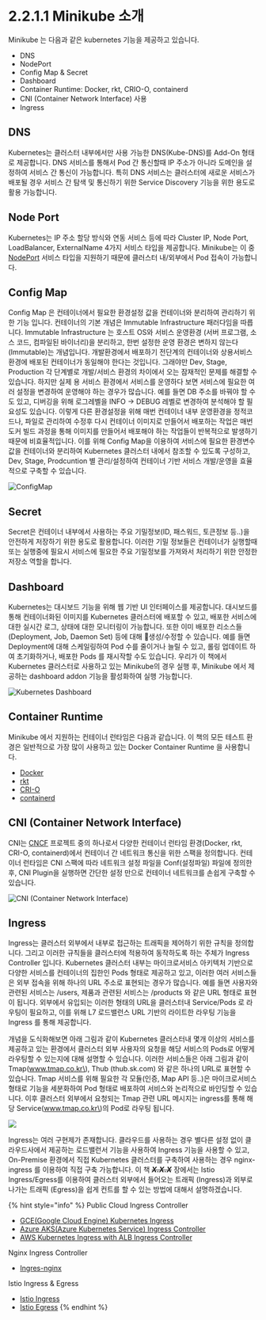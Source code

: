 # 2.2.1.1 Minikube 소개

Minikube 는 다음과 같은 kubernetes 기능을 제공하고 있습니다.

* DNS
* NodePort
* Config Map & Secret
* Dashboard
* Container Runtime: Docker, rkt, CRIO-O, containerd
* CNI \(Container Network Interface\) 사용
* Ingress

## DNS

Kubernetes는 클러스터 내부에서만 사용 가능한 DNS\(Kube-DNS\)를 Add-On 형태로 제공합니다. DNS 서비스를 통해서 Pod 간 통신할때 IP 주소가 아니라 도메인을 설정하여 서비스 간 통신이 가능합니다. 특히 DNS 서비스는 클러스터에 새로운 서비스가 배포될 경우 서비스 간 탐색 및 통신하기 위한 Service Discovery 기능을 위한 용도로 활용 가능합니다.

## Node Port

Kubernetes는 IP 주소 할당 방식와 연동 서비스 등에 따라 Cluster IP, Node Port, LoadBalancer, ExternalName 4가지 서비스 타입을 제공합니다. Minikube는 이 중 [NodePort](https://kubernetes.io/docs/concepts/services-networking/service/) 서비스 타입을 지원하기 때문에 클러스터 내/외부에서 Pod 접속이 가능합니다.

## Config Map

Config Map 은 컨테이너에서 필요한 환경설정 값을 컨테이너와 분리하여 관리하기 위한 기능 입니다. 컨테이너의 기본 개념은 Immutable Infrastructure 패러다임을 따릅니다. Immutable Infrastructure 는 호스트 OS와 서비스 운영환경 \(서버 프로그램, 소스 코드, 컴파일된 바이너리\)을 분리하고, 한번 설정한 운영 환경은 변하지 않는다\(Immutable\)는 개념입니다. 개발환경에서 배포하기 전단계의 컨테이너와 상용서비스 환경에 배포된 컨테이너가 동일해야 한다는 것입니다. 그래야만 Dev, Stage, Production 각 단계별로 개발/서비스 환경의 차이에서 오는 잠재적인 문제를 해결할 수 있습니다. 하지만 실제 용 서비스 환경에서 서비스를 운영하다 보면 서비스에 필요한 여러 설정을 변경하여 운영해야 하는 경우가 많습니다. 예를 들면 DB 주소를 바꿔야 할 수도 있고, 디버깅을 위해 로그레벨을 INFO -&gt; DEBUG 레벨로 변경하여 분석해야 할 필요성도 있습니다. 이렇게 다른 환경설정을 위해 매번 컨테이너 내부 운영환경을 정적코드나, 파일로 관리하여 수정후 다시 컨테이너 이미지로 만들어서 배포하는 작업은 매번 도커 빌드 과정을 통해 이미지를 만들어서 배포해야 하는 작업들이 반복적으로 발생하기 때문에 비효율적입니다. 이를 위해 Config Map을 이용하여 서비스에 필요한 환경변수 값을 컨테이너와 분리하여 Kubernetes 클러스터 내에서 참조할 수 있도록 구성하고, Dev, Stage, Prodcuntion 별 관리/설정하여 컨테이너 기반 서비스 개발/운영을 효율적으로 구축할 수 있습니다.

![ConfigMap](../../../.gitbook/assets/image%20%2846%29.png)

## Secret

Secret은 컨테이너 내부에서 사용하는 주요 기밀정보\(ID, 패스워드, 토큰정보 등..\)을 안전하게 저장하기 위한 용도로 활용합니다. 이러한 기밀 정보들은 컨테이너가 실행할때 또는 실행중에 필요시 서비스에 필요한 주요 기밀정보를 가져와서 처리하기 위한 안정한 저장소 역할을 합니다.

## Dashboard

Kubernetes는 대시보드 기능을 위해 웹 기반 UI 인터페이스를 제공합니다. 대시보드를 통해 컨테이너화된 이미지를 Kubernetes 클러스터에 배포할 수 있고, 배포한 서비스에 대한 실시간 로그, 상태에 대한 모니터링이 가능합니다. 또한 이미 배포한 리소스들\(Deployment, Job, Daemon Set\) 등에 대해 생성/수정할 수 있습니다. 예를 들면 Deployment에 대해 스케일링하여 Pod 수를 줄이거나 늘릴 수 있고, 롤링 업데이트 하여 초기화하거나, 배포한 Pods 를 재시작할 수도 있습니다. 우리가 이 책에서 Kubernetes 클러스터로 사용하고 있는 Minikube의 경우 실행 후, Minikube 에서 제공하는 dashboard addon 기능을 활성화하여 실행 가능합니다.

![Kubernetes Dashboard](../../../.gitbook/assets/image%20%2843%29.png)



## Container Runtime

Minikube 에서 지원하는 컨테이너 런타임은 다음과 같습니다. 이 책의 모든 테스트 환경은 일반적으로 가장 많이 사용하고 있는 Docker Container Runtime 을 사용합니다.

* [Docker](https://www.docker.com/)
* [rkt](https://github.com/rkt/rkt)
* [CRI-O](https://github.com/cri-o/cri-o)
* [containerd](https://github.com/containerd/containerd)

## CNI \(Container Network Interface\)

CNI는 [CNCF](https://www.cncf.io) 프로젝트 중의 하나로서 다양한 컨테이너 런타임 환경\(Docker, rkt, CRI-O, containerd\)에서 컨테이너 간 네트워크 통신을 위한 스팩을 정의합니다. 컨테이너 런타임은 CNI 스팩에 따라 네트워크 설정 파일을 Conf\(설정파일\) 파일에 정의한 후, CNI Plugin을 실행하면 간단한 설정 만으로 컨테이너 네트워크를 손쉽게 구축할 수 있습니다.

![CNI \(Container Network Interface\)](../../../.gitbook/assets/image%20%2847%29.png)

## Ingress

Ingress는 클러스터 외부에서 내부로 접근하는 트래픽을 제어하기 위한 규칙을 정의합니다. 그리고 이러한 규칙들을 클러스터에 적용하여 동작하도록 하는 주체가 Ingress Controller 입니다. Kubernetes 클러스터 내부는 마이크로서비스 아키텍처 기반으로 다양한 서비스를 컨테이너의 집한인 Pods 형태로 제공하고 있고, 이러한 여러 서비스들은 외부 접속을 위해 하나의 URL 주소로 표현되는 경우가 많습니다. 예를 들면 사용자와 관련된 서비스는 /users, 제품과 관련된 서비스는 /products 와 같은 URL 형태로 표현이 됩니다. 외부에서 유입되는 이러한 형태의 URL을 클러스터내 Service/Pods 로 라우팅이 필요하고, 이를 위해 L7 로드밸런스 URL 기반의 라이트한 라우팅 기능을 Ingress 를 통해 제공합니다.

개념을 도식화해보면 아래 그림과 같이 Kubernetes 클러스터내 몇개 이상의 서비스를 제공하고 있는 환경에서 클러스터 외부 사용자의 요청을 해당 서비스의 Pods로 어떻게 라우팅할 수 있는지에 대해 설명할 수 있습니다. 이러한 서비스들은 아래 그림과 같이 Tmap\(www.tmap.co.kr\), Thub \(thub.sk.com\) 와 같은 하나의 URL로 표현할 수 있습니다. Tmap 서비스를 위해 필요한 각 모듈\(인증, Map API 등..\)은 마이크로서비스 형태로 기능을 세분화하여 Pod 형태로 배포하여 서비스와 논리적으로 바인딩할 수 있습니다. 이후 클러스터 외부에서 요청되는 Tmap 관련 URL 메시지는 ingress를 통해 해당 Service\(www.tmap.co.kr\)의 Pod로 라우팅 됩니다.

![](../../../.gitbook/assets/image%20%2844%29.png)

Ingress는 여러 구현제가 존재합니다. 클라우드를 사용하는 경우 별다른 설정 없이 클라우드사에서 제공하는 로드밸런서 기능을 사용하여 Ingress 기능을 사용할 수 있고, On-Premise 환경에서 직접 Kubernetes 클러스터를 구축하여 사용하는 경우 nginx-ingress 를 이용하여 직접 구축 가능합니다. 이 책 ~~_**X.X.X**_~~ 장에서는 Istio Ingress/Egress를 이용하여 클러스터 외부에서 들어오는 트래픽 \(Ingress\)과 외부로 나가는 트래픽 \(Egress\)을 쉽게 컨트를 할 수 있는 방법에 대해서 설명하겠습니다.

{% hint style="info" %}
Public Cloud Ingress Controller

* [GCE\(Google Cloud Engine\) Kubernetes Ingress](https://cloud.google.com/kubernetes-engine/docs/tutorials/http-balancer?hl=ko)
* [Azure AKS\(Azure Kubernetes Service\) Ingress Controller](https://docs.microsoft.com/ko-kr/azure/aks/ingress-basic)
* [AWS Kubernetes Ingress with ALB Ingress Controller](https://aws.amazon.com/ko/blogs/opensource/kubernetes-ingress-aws-alb-ingress-controller/)

Nginx Ingress Controller

* [Ingres-nginx](https://kubernetes.io/docs/concepts/services-networking/ingress/)

Istio Ingress & Egress

* [Istio Ingress](https://istio.io/docs/tasks/traffic-management/ingress/)
* [Istio Egress](https://istio.io/docs/tasks/traffic-management/egress/)
{% endhint %}

